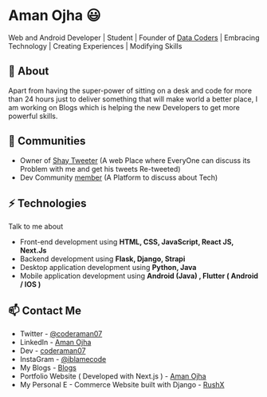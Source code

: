 # Aman Ojha 😃
Web and Android Developer | Student | Founder of [Data Coders](https://github.com/Data-Coders) | Embracing Technology | Creating Experiences | Modifying Skills

## 🧐 About
Apart from having the super-power of sitting on a desk and code for more than 24 hours just to deliver something that will make world a better place, I am working on Blogs which is helping the new Developers to get more powerful skills.

## 👯 Communities
- Owner of [Shay Tweeter](https://twitter.com/shaytweeter) (A web Place where EveryOne can discuss its Problem with me and get his tweets Re-tweeted)
- Dev Community [member](//dev.to/coderaman07) (A Platform to discuss about Tech)

## ⚡ Technologies
Talk to me about
- Front-end development using **HTML, CSS, JavaScript, React JS, Next.Js**
- Backend development using **Flask, Django, Strapi**
- Desktop application development using **Python, Java**
- Mobile application development using **Android (Java) , Flutter ( Android / IOS )**

## 📫 Contact Me
- Twitter - [@coderaman07](https://twitter.com/coderaman07)
- LinkedIn - [Aman Ojha](https://in.linkedin.com/in/coderaman07)
- Dev - [coderaman07](https://dev.to/coderaman07)
- InstaGram - [@iblamecode](//instagram.com/iblamecode)
- My Blogs - [Blogs](//codeitdown.ml)
- Portfolio Website ( Developed with Next.js ) - [Aman Ojha](//amanojha.ml)
- My Personal E - Commerce Website built with Django - [RushX](https://rushx.pythonanywhere.com)
